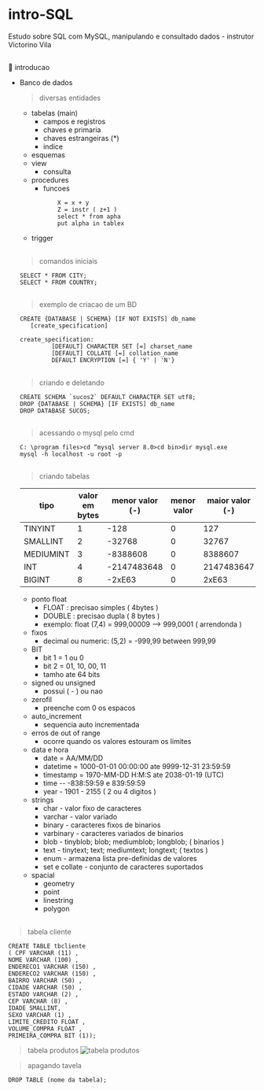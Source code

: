 # intro-SQL
Estudo sobre SQL com MySQL, manipulando e consultado dados - instrutor Victorino Vila
##

🎈 introducao

* Banco de dados 
  > diversas entidades 
    * tabelas (main) 
      * campos e registros 
      * chaves e primaria
      * chaves estrangeiras (*)
      * indice
    * esquemas
    * view
      * consulta
    * procedures
      * funcoes
        ``` if a > 0 then
            X = x + y
            Z = instr ( z+1 )
            select * from apha
            put alpha in tablex
        ```
    * trigger
  ##
   > comandos iniciais 
   
   ```
   SELECT * FROM CITY;
   SELECT * FROM COUNTRY;
   
   ```
   ##
    > exemplo de criacao de um BD
    
   ```
   CREATE {DATABASE | SCHEMA} [IF NOT EXISTS] db_name
      [create_specification]

   create_specification:
            [DEFAULT] CHARACTER SET [=] charset_name
            [DEFAULT] COLLATE [=] collation_name
            DEFAULT ENCRYPTION [=] { 'Y' | 'N'}
   
   ```
   ##
   
   > criando e deletando
   
   ```
   CREATE SCHEMA `sucos2` DEFAULT CHARACTER SET utf8;
   DROP {DATABASE | SCHEMA} [IF EXISTS] db_name
   DROP DATABASE SUCOS;
   ```
   ##
   
   > acessando o mysql pelo cmd
   
   ```
   C: \program files>cd “mysql server 8.0>cd bin>dir mysql.exe
   mysql -h localhost -u root -p
   ```
   ##
   > criando tabelas
   
    |tipo |valor em bytes|menor valor (-)|menor valor|maior valor (-)|maior valor|
    |---|---|---|---|---|---|
    |TINYINT|  1 |-128| 0  |127|255|
    |SMALLINT|  2 |-32768| 0  |32767	|65535 |
    |MEDIUMINT| 3  |-8388608	| 0  |8388607| 16777215|
    |INT| 4  |  -2147483648	| 0 |2147483647|4294967295 |
    |BIGINT| 8  | -2xE63	| 0  | 2xE63 |2xE64-1 |

    * ponto float 
      * FLOAT : precisao simples ( 4bytes )
      * DOUBLE : precisao dupla ( 8 bytes )
      * exemplo: float (7,4) =  999,00009 --> 999,0001 ( arrendonda )
    * fixos
      *  decimal ou numeric: (5,2) = -999,99 between 999,99
    * BIT
      * bit 1 = 1 ou 0
      * bit 2 = 01, 10, 00, 11
      * tamho ate 64 bits
    * signed ou unsigned
      * possui ( - ) ou nao 
    * zerofil
      * preenche com 0 os espacos 
    * auto_increment 
      * sequencia auto incrementada  
    * erros de out of range
      * ocorre quando os valores estouram os limites
    * data e hora
      * date = AA/MM/DD
      * datetime = 1000-01-01 00:00:00 ate 9999-12-31 23:59:59
      * timestamp = 1970-MM-DD H:M:S ate 2038-01-19 (UTC)
      * time --  -838:59:59 e 839:59:59
      * year - 1901 - 2155 ( 2 ou 4 digitos )
    * strings
      * char - valor fixo de caracteres
      * varchar - valor variado
      * binary - caracteres fixos de binarios
      * varbinary - caracteres variados de binarios
      * blob - tinyblob; blob; mediumblob; longblob; ( binarios )
      * text - tinytext; text; mediumtext; longtext; ( textos )
      * enum - armazena lista pre-definidas de valores
      * set e collate - conjunto de caracteres suportados 
    * spacial
      * geometry
      * point
      * linestring
      * polygon
##

  > tabela cliente
  ```
CREATE TABLE tbcliente
( CPF VARCHAR (11) ,
NOME VARCHAR (100) ,
ENDERECO1 VARCHAR (150) ,
ENDERECO2 VARCHAR (150) ,
BAIRRO VARCHAR (50) ,
CIDADE VARCHAR (50) ,
ESTADO VARCHAR (2) ,
CEP VARCHAR (8) ,
IDADE SMALLINT,
SEXO VARCHAR (1) ,
LIMITE_CREDITO FLOAT ,
VOLUME_COMPRA FLOAT ,
PRIMEIRA_COMPRA BIT (1));
  ```
  
  >tabela produtos
  ![tabela produtos](https://user-images.githubusercontent.com/86755845/207202160-ff12fe62-1aff-40ef-8668-c67bb2965d08.png)
  
  > apagando tavela 
  ```
  DROP TABLE (nome da tabela);
  ```

